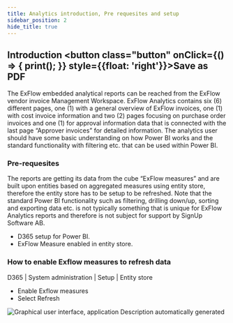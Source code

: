 ```yaml
---
title: Analytics introduction, Pre requesites and setup
sidebar_position: 2
hide_title: true
---
```

## Introduction <button class="button" onClick={() => { print(); }} style={{float: 'right'}}>Save as PDF</button>

The ExFlow embedded analytical reports can be reached from the ExFlow vendor invoice Management Workspace. ExFlow Analytics contains six (6) different pages, one (1) with a general overview of ExFlow invoices, one (1) with cost invoice information and two (2) pages focusing on purchase order invoices and one (1) for approval information data that is connected with the last page “Approver invoices” for detailed information. 
The analytics user should have some basic understanding on how Power BI works and the standard functionality with filtering etc. that can be used within Power BI. 


### Pre-requesites
The reports are getting its data from the cube “ExFlow measures” and are built upon entities based on aggregated measures using entity store, therefore the entity store has to be setup to be refreshed. Note that the standard Power BI functionality such as filtering, drilling down/up, sorting and exporting data etc. is not typically something that is unique for ExFlow Analytics reports and therefore is not subject for support by SignUp Software AB.

-	D365 setup for Power BI.
-	ExFlow Measure enabled in entity store.

### How to enable Exflow measures to refresh data
D365 \| System administration \| Setup \| Entity store

-	Enable Exflow measures
-	Select Refresh 

![Graphical user interface, application Description automatically generated](@site/static/img/media/image245.png)
 
